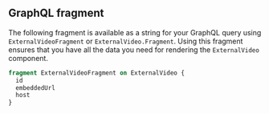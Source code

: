 ## GraphQL fragment

The following fragment is available as a string for your GraphQL query using `ExternalVideoFragment` or `ExternalVideo.Fragment`. Using this fragment ensures that you have all the data you need for rendering the `ExternalVideo` component.

```graphql
fragment ExternalVideoFragment on ExternalVideo {
  id
  embeddedUrl
  host
}
```
